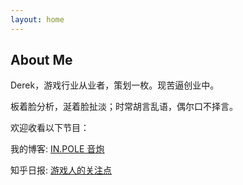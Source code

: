 ```yaml
---
layout: home
---
```

## About Me



Derek，游戏行业从业者，策划一枚。现苦逼创业中。

板着脸分析，涎着脸扯淡；时常胡言乱语，偶尔口不择言。 


欢迎收看以下节目：

我的博客: <u>[IN.POLE 音炮](http://inpole.com)</u>

知乎日报: <u>[游戏人的关注点](http://dudu.zhihu.com/circle/385823?utm_campaign=in_app_share&utm_medium=iOS&utm_source=copy)</u>
